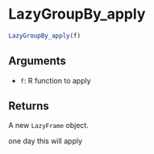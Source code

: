 # LazyGroupBy_apply

```r
LazyGroupBy_apply(f)
```

## Arguments

- `f`: R function to apply

## Returns

A new `LazyFrame` object.

one day this will apply